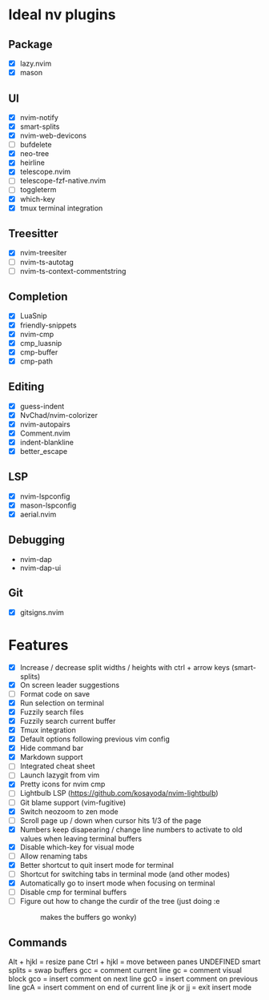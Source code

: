 # Ideal nv plugins

## Package 

* [X] lazy.nvim
* [X] mason

## UI

* [X] nvim-notify
* [X] smart-splits
* [X] nvim-web-devicons
* [ ] bufdelete
* [X] neo-tree
* [X] heirline
* [X] telescope.nvim
* [ ] telescope-fzf-native.nvim
* [ ] toggleterm
* [X] which-key
* [X] tmux terminal integration

## Treesitter

* [X] nvim-treesiter
* [ ] nvim-ts-autotag
* [ ] nvim-ts-context-commentstring

## Completion

* [X] LuaSnip
* [X] friendly-snippets
* [X] nvim-cmp
* [X] cmp_luasnip
* [X] cmp-buffer
* [X] cmp-path

## Editing

* [X] guess-indent
* [X] NvChad/nvim-colorizer
* [X] nvim-autopairs
* [X] Comment.nvim
* [X] indent-blankline
* [X] better_escape

## LSP

* [X] nvim-lspconfig
* [X] mason-lspconfig
* [X] aerial.nvim

## Debugging

* nvim-dap
* nvim-dap-ui

## Git

* [X] gitsigns.nvim

# Features

* [X] Increase / decrease split widths / heights with ctrl + arrow keys (smart-splits)
* [X] On screen leader suggestions 
* [ ] Format code on save
* [X] Run selection on terminal
* [X] Fuzzily search files
* [X] Fuzzily search current buffer
* [X] Tmux integration
* [X] Default options following previous vim config
* [X] Hide command bar
* [X] Markdown support
* [ ] Integrated cheat sheet
* [ ] Launch lazygit from vim
* [X] Pretty icons for nvim cmp
* [ ] Lightbulb LSP (https://github.com/kosayoda/nvim-lightbulb)
* [ ] Git blame support (vim-fugitive)
* [X] Switch neozoom to zen mode
* [ ] Scroll page up / down when cursor hits 1/3 of the page
* [X] Numbers keep disapearing / change line numbers to activate to old values when leaving terminal buffers
* [X] Disable which-key for visual mode
* [ ] Allow renaming tabs
* [X] Better shortcut to quit insert mode for terminal
* [ ] Shortcut for switching tabs in terminal mode (and other modes)
* [X] Automatically go to insert mode when focusing on terminal
* [ ] Disable cmp for terminal buffers
* [ ] Figure out how to change the curdir of the tree (just doing :e <dir> makes the buffers go wonky)

## Commands

Alt + hjkl = resize pane
Ctrl + hjkl = move between panes
UNDEFINED smart splits = swap buffers
gcc = comment current line
gc = comment visual block
gco = insert comment on next line
gcO = insert comment on previous line
gcA = insert comment on end of current line
jk or jj = exit insert mode
